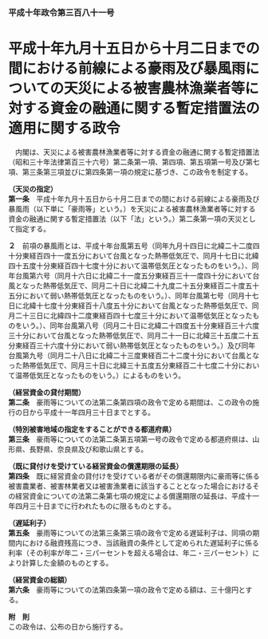 ### 平成十年政令第三百八十一号  
# 平成十年九月十五日から十月二日までの間における前線による豪雨及び暴風雨についての天災による被害農林漁業者等に対する資金の融通に関する暫定措置法の適用に関する政令  
　内閣は、天災による被害農林漁業者等に対する資金の融通に関する暫定措置法（昭和三十年法律第百三十六号）第二条第一項、第四項、第五項第一号及び第七項、第三条第三項並びに第四条第一項の規定に基づき、この政令を制定する。  
  
**（天災の指定）**  
**第一条**　平成十年九月十五日から十月二日までの間における前線による豪雨及び暴風雨（以下単に「豪雨等」という。）を天災による被害農林漁業者等に対する資金の融通に関する暫定措置法（以下「法」という。）第二条第一項の天災として指定する。  
  
**２**　前項の暴風雨とは、平成十年台風第五号（同年九月十四日に北緯二十二度四十分東経百四十一度五分において台風となった熱帯低気圧で、同月十七日に北緯四十五度十分東経百四十七度十分において温帯低気圧となったものをいう。）、同年台風第六号（同月十六日に北緯二十一度五分東経百三十一度四十分において台風となった熱帯低気圧で、同月二十日に北緯二十九度二十五分東経百二十度五十五分において弱い熱帯低気圧となったものをいう。）、同年台風第七号（同月十七日に北緯十七度十分東経百十八度五十分において台風となった熱帯低気圧で、同月二十三日に北緯四十二度東経百四十七度三十分において温帯低気圧となったものをいう。）、同年台風第八号（同月二十日に北緯二十四度五十分東経百三十六度三十分において台風となった熱帯低気圧で、同月二十一日に北緯三十五度二十五分東経百三十六度十分において弱い熱帯低気圧となったものをいう。）及び同年台風第九号（同月二十八日に北緯二十三度東経百二十二度十分において台風となった熱帯低気圧で、同月三十日に北緯三十五度五分東経百二十七度二十分において温帯低気圧となったものをいう。）によるものをいう。  
  
**（経営資金の貸付期間）**  
**第二条**　豪雨等についての法第二条第四項の政令で定める期間は、この政令の施行の日から平成十一年四月三十日までとする。  
  
**（特別被害地域の指定をすることができる都道府県）**  
**第三条**　豪雨等についての法第二条第五項第一号の政令で定める都道府県は、山形県、長野県、奈良県及び和歌山県とする。  
  
**（既に貸付けを受けている経営資金の償還期限の延長）**  
**第四条**　既に経営資金の貸付けを受けている者がその償還期限内に豪雨等に係る被害農業者、被害林業者又は被害漁業者に該当することとなった場合におけるその経営資金についての法第二条第七項の規定による償還期限の延長は、平成十一年四月三十日までに行われたものに限るものとする。  
  
**（遅延利子）**  
**第五条**　豪雨等についての法第三条第三項の政令で定める遅延利子は、同項の期間内における融資残高につき、当該融資の条件として定められた遅延利子に係る利率（その利率が年二・三パーセントを超える場合は、年二・三パーセント）により計算した金額のものとする。  
  
**（経営資金の総額）**  
**第六条**　豪雨等についての法第四条第一項の政令で定める額は、三十億円とする。  
  
**附　則**  
この政令は、公布の日から施行する。  
  
